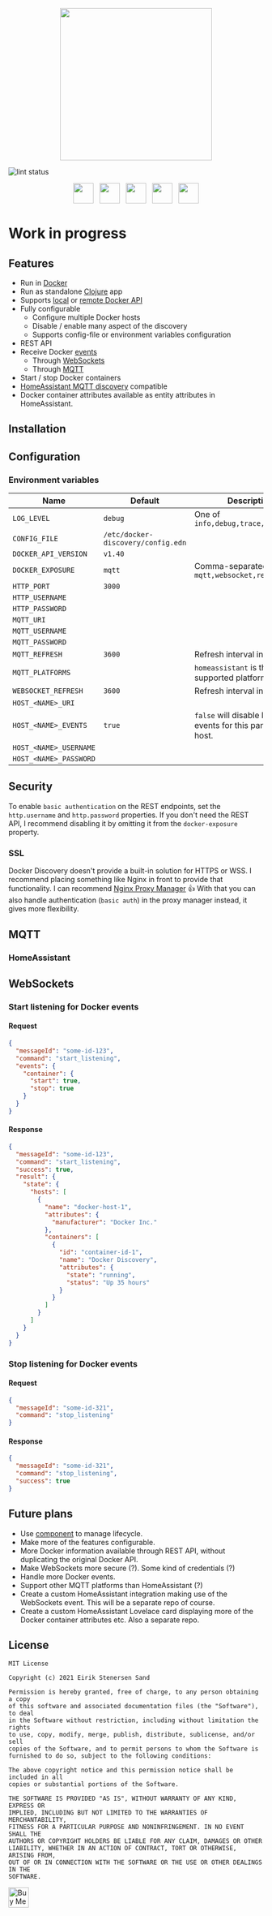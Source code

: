 <p align="center">
  <img height="300" src="https://github.com/ezand/docker-discovery/raw/main/doc/logo.png">
</p>

![lint status](https://github.com/ezand/docker-discovery/workflows/lint/badge.svg)

<div align="center">
  <a target="_blank" href="https://clojure.org/"><img height="40" src="https://raw.githubusercontent.com/ezand/docker-discovery/main/doc/clojure.svg" /></a>
  &nbsp;&nbsp;<a target="_blank" href="https://www.docker.com/"><img height="40" src="https://github.com/ezand/docker-discovery/raw/main/doc/docker.png" /></a>
  &nbsp;&nbsp;<a target="_blank" href="https://mqtt.org/"><img height="40" src="https://raw.githubusercontent.com/ezand/docker-discovery/main/doc/mqtt.svg" /></a>
  &nbsp;&nbsp;<a target="_blank" href="https://en.wikipedia.org/wiki/WebSocket"><img height="40" src="https://github.com/ezand/docker-discovery/raw/main/doc/websockets.png" /></a>
  &nbsp;&nbsp;<a target="_blank" href="https://www.home-assistant.io/docs/mqtt/discovery/"><img height="40" src="https://upload.wikimedia.org/wikipedia/commons/6/6e/Home_Assistant_Logo.svg" /></a>
</div>

# Work in progress

## Features
* Run in [Docker](https://www.docker.com/)
* Run as standalone [Clojure](https://clojure.org/) app
* Supports [local](https://stackoverflow.com/a/40007244/655296) or [remote Docker API](https://blog.usejournal.com/how-to-enable-docker-remote-api-on-docker-host-7b73bd3278c6)
* Fully configurable
  * Configure multiple Docker hosts
  * Disable / enable many aspect of the discovery
  * Supports config-file or environment variables configuration
* REST API
* Receive Docker [events](https://docs.docker.com/engine/reference/commandline/events/)
  * Through [WebSockets](https://en.wikipedia.org/wiki/WebSocket)
  * Through [MQTT](https://mqtt.org/)
* Start / stop Docker containers
* [HomeAssistant MQTT discovery](https://www.home-assistant.io/docs/mqtt/discovery/) compatible
* Docker container attributes available as entity attributes in HomeAssistant.

## Installation

## Configuration

### Environment variables
| Name | Default | Description |
|------|---------|-------------|
| `LOG_LEVEL` | `debug` | One of `info,debug,trace,error,warn` |
| `CONFIG_FILE` | `/etc/docker-discovery/config.edn` | |
| `DOCKER_API_VERSION` | `v1.40` | |
| `DOCKER_EXPOSURE` | `mqtt` | Comma-separated list of `mqtt,websocket,rest` |
| `HTTP_PORT` | `3000` | |
| `HTTP_USERNAME` | | |
| `HTTP_PASSWORD` | | |
| `MQTT_URI` | | |
| `MQTT_USERNAME` | | |
| `MQTT_PASSWORD` | | |
| `MQTT_REFRESH` | `3600` | Refresh interval in seconds |
| `MQTT_PLATFORMS` | | `homeassistant` is the only supported platform atm. |
| `WEBSOCKET_REFRESH` | `3600` | Refresh interval in seconds |
| `HOST_<NAME>_URI` | | |
| `HOST_<NAME>_EVENTS` | `true` | `false` will disable listeing for events for this particular host. |
| `HOST_<NAME>_USERNAME` | | |
| `HOST_<NAME>_PASSWORD` | | |

## Security

To enable `basic authentication` on the REST endpoints, set the 
`http.username` and `http.password` properties. If you don't need the REST API,
I recommend disabling it by omitting it from the `docker-exposure` property.

### SSL

Docker Discovery doesn't provide a built-in solution for HTTPS or WSS. I recommend
placing something like Nginx in front to provide that functionality. I can recommend
[Nginx Proxy Manager](https://nginxproxymanager.com/) 👍 With that you can also handle
authentication (`basic auth`) in the proxy manager instead, it gives more flexibility.

## MQTT

### HomeAssistant

## WebSockets

### Start listening for Docker events

#### Request

```json
{
  "messageId": "some-id-123",
  "command": "start_listening",
  "events": {
    "container": {
      "start": true,
      "stop": true
    }
  }
}
```

#### Response

```json
{
  "messageId": "some-id-123",
  "command": "start_listening",
  "success": true,
  "result": {
    "state": {
      "hosts": [
        {
          "name": "docker-host-1",
          "attributes": {
            "manufacturer": "Docker Inc."
          },
          "containers": [
            {
              "id": "container-id-1",
              "name": "Docker Discovery",
              "attributes": {
                "state": "running",
                "status": "Up 35 hours"
              }
            }
          ]
        }
      ]
    }
  }
}
```

### Stop listening for Docker events

#### Request

```json
{
  "messageId": "some-id-321",
  "command": "stop_listening"
}
```

#### Response

```json
{
  "messageId": "some-id-321",
  "command": "stop_listening",
  "success": true
}
```

## Future plans
* Use [component](https://github.com/stuartsierra/component) to manage lifecycle.
* Make more of the features configurable.
* More Docker information available through REST API, without duplicating the original Docker API.
* Make WebSockets more secure (?). Some kind of credentials (?)
* Handle more Docker events.
* Support other MQTT platforms than HomeAssistant (?)
* Create a custom HomeAssistant integration making use of the WebSockets event. This will be a separate repo of course.
* Create a custom HomeAssistant Lovelace card displaying more of the Docker container attributes etc. Also a separate repo.

## License

```
MIT License

Copyright (c) 2021 Eirik Stenersen Sand

Permission is hereby granted, free of charge, to any person obtaining a copy
of this software and associated documentation files (the "Software"), to deal
in the Software without restriction, including without limitation the rights
to use, copy, modify, merge, publish, distribute, sublicense, and/or sell
copies of the Software, and to permit persons to whom the Software is
furnished to do so, subject to the following conditions:

The above copyright notice and this permission notice shall be included in all
copies or substantial portions of the Software.

THE SOFTWARE IS PROVIDED "AS IS", WITHOUT WARRANTY OF ANY KIND, EXPRESS OR
IMPLIED, INCLUDING BUT NOT LIMITED TO THE WARRANTIES OF MERCHANTABILITY,
FITNESS FOR A PARTICULAR PURPOSE AND NONINFRINGEMENT. IN NO EVENT SHALL THE
AUTHORS OR COPYRIGHT HOLDERS BE LIABLE FOR ANY CLAIM, DAMAGES OR OTHER
LIABILITY, WHETHER IN AN ACTION OF CONTRACT, TORT OR OTHERWISE, ARISING FROM,
OUT OF OR IN CONNECTION WITH THE SOFTWARE OR THE USE OR OTHER DEALINGS IN THE
SOFTWARE.
```

<a href="https://www.buymeacoffee.com/ezand" target="_blank"><img height="40" src="https://cdn.buymeacoffee.com/buttons/v2/default-yellow.png" alt="Buy Me A Coffee" /></a>
